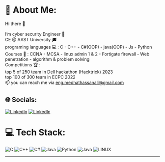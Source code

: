 # 💫 About Me:
Hi there 👋<br><br>I’m cyber security Engineer 👾<br>CE @ AAST University 🎓<br>programing languages 💻 : C - C++ - C#(OOP) - java(OOP) - Js - Python<br>Courses 📖 : CCNA - MCSA - linux admin 1 & 2 - Fortigate firewall - Web penetration - algorithm & problem solving<br>Competitions 🏆 :<br>top 5 of 250 team in Dell hackathon (Hacktrick) 2023<br>top 100 of 300 team in ECPC 2022<br>📫 you can reach me via eng.medhathassanali@gmail.com


## 🌐 Socials:
[![LinkedIn](https://img.shields.io/badge/LinkedIn-%230077B5.svg?logo=linkedin&logoColor=white)](https://linkedin.com/in/medhat-hassan) 
[![LinkedIn](https://img.shields.io/badge/LinkedIn-%230077B5.svg?logo=linkedin&logoColor=white)](https://linkedin.com/in/medhat-hassan) 

# 💻 Tech Stack:
![C](https://img.shields.io/badge/c-%2300599C.svg?style=for-the-badge&logo=c&logoColor=white) ![C++](https://img.shields.io/badge/c++-%2300599C.svg?style=for-the-badge&logo=c%2B%2B&logoColor=white) ![C#](https://img.shields.io/badge/c%23-%23239120.svg?style=for-the-badge&logo=c-sharp&logoColor=white) ![Java](https://img.shields.io/badge/java-%23ED8B00.svg?style=for-the-badge&logo=java&logoColor=white) ![Python](https://img.shields.io/badge/python-3670A0?style=for-the-badge&logo=python&logoColor=ffdd54) ![Java](https://img.shields.io/badge/java-%23ED8B00.svg?style=for-the-badge&logo=java&logoColor=white) ![LINUX](https://img.shields.io/badge/Linux-FCC624?style=for-the-badge&logo=linux&logoColor=black)


---

<!-- Proudly created with GPRM ( https://gprm.itsvg.in ) -->
